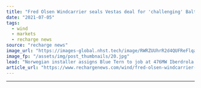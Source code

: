 ```yaml
---
title: "Fred Olsen Windcarrier seals Vestas deal for 'challenging' Baltic Eagle offshore job"
date: "2021-07-05"
tags: 
  - wind
  - markets
  - recharge news
source: "recharge news"
image_url: "https://images-global.nhst.tech/image/RWRZUUhrR2d4QUFReFlqaG9RUmNRa3VvRXoydEJjY2FLTGs3MGFCVmRMQT0=/nhst/binary/9c8fec526c0d0205a1beab2445e94988"
image_fp: "/assets/img/post_thumbnails/20.jpg"
lead: "Norwegian installer assigns Blue Tern to job at 476MW Iberdrola project off Germany that presents difficult soil conditions and relatively deep water"
article_url: "https://www.rechargenews.com/wind/fred-olsen-windcarrier-seals-vestas-deal-for-challenging-baltic-eagle-offshore-job/2-1-1035305"
---
```


---
